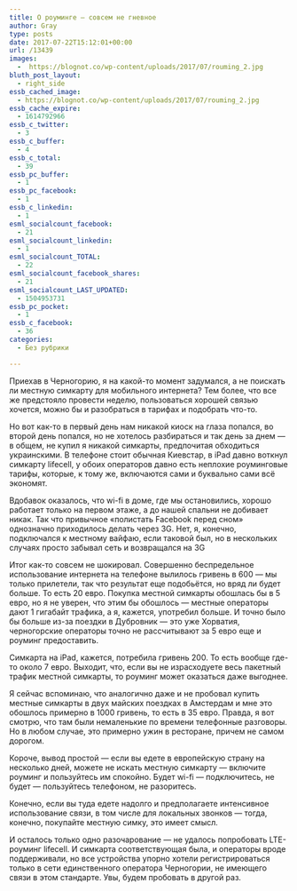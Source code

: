 ```yaml
---
title: О роуминге — совсем не гневное
author: Gray
type: posts
date: 2017-07-22T15:12:01+00:00
url: /13439
images:
  -  https://blognot.co/wp-content/uploads/2017/07/rouming_2.jpg
bluth_post_layout:
  - right_side
essb_cached_image:
  - https://blognot.co/wp-content/uploads/2017/07/rouming_2.jpg
essb_cache_expire:
  - 1614792966
essb_c_twitter:
  - 3
essb_c_buffer:
  - 4
essb_c_total:
  - 39
essb_pc_buffer:
  - 1
essb_pc_facebook:
  - 1
essb_c_linkedin:
  - 1
esml_socialcount_facebook:
  - 21
esml_socialcount_linkedin:
  - 1
esml_socialcount_TOTAL:
  - 22
esml_socialcount_facebook_shares:
  - 21
esml_socialcount_LAST_UPDATED:
  - 1504953731
essb_pc_pocket:
  - 1
essb_c_facebook:
  - 36
categories:
  - Без рубрики

---
```








Приехав в Черногорию, я на какой-то момент задумался, а не поискать ли местную симкарту для мобильного интернета? Тем более, что все же предстояло провести неделю, пользоваться хорошей связью хочется, можно бы и разобраться в тарифах и подобрать что-то.

Но вот как-то в первый день нам никакой киоск на глаза попался, во второй день попался, но не хотелось разбираться и так день за днем — в общем, не купил я никакой симкарты, предпочитая обходиться украинскими. В телефоне стоит обычная Киевстар, в iPad давно воткнул симкарту lifecell, у обоих операторов давно есть неплохие роуминговые тарифы, которые, к тому же, включаются сами и буквально сами всё экономят.

Вдобавок оказалось, что wi-fi в доме, где мы остановились, хорошо работает только на первом этаже, а до нашей спальни не добивает никак. Так что привычное &#171;полистать Facebook перед сном&#187; однозначно приходилось делать через 3G. Нет, я, конечно, подключался к местному вайфаю, если таковой был, но в нескольких случаях просто забывал сеть и возвращался на 3G

Итог как-то совсем не шокировал. Совершенно беспредельное использование интернета на телефоне вылилось гривень в 600 — мы только прилетели, так что результат еще подобьётся, но вряд ли будет больше. То есть 20 евро. Покупка местной симкарты обошлась бы в 5 евро, но я не уверен, что этим бы обошлось — местные операторы дают 1 гигабайт трафика, а я, кажется, употребил больше. И точно было бы больше из-за поездки в Дубровник — это уже Хорватия, черногорские операторы точно не рассчитывают за 5 евро еще и роуминг предоставить.

Симкарта на iPad, кажется, потребила гривень 200. То есть вообще где-то около 7 евро. Выходит, что, если вы не израсходуете весь пакетный трафик местной симкарты, то роуминг может оказаться даже выгоднее.

Я сейчас вспоминаю, что аналогично даже и не пробовал купить местные симкарты в двух майских поездках в Амстердам и мне это обошлось примерно в 1000 гривень, то есть в 35 евро. Правда, я вот смотрю, что там были немаленькие по времени телефонные разговоры. Но в любом случае, это примерно ужин в ресторане, причем не самом дорогом.

Короче, вывод простой — если вы едете в европейскую страну на несколько дней, можете не искать местную симкарту — включите роуминг и пользуйтесь им спокойно. Будет wi-fi — подключитесь, не будет — пользуйтесь телефоном, не разоритесь.

Конечно, если вы туда едете надолго и предполагаете интенсивное использование связи, в том числе для локальных звонков — тогда, конечно, покупайте местную симку, это имеет смысл.

И осталось только одно разочарование — не удалось попробовать LTE-роуминг lifecell. И симкарта соответствующая была, и операторы вроде поддерживали, но все устройства упорно хотели регистрироваться только в сети единственного оператора Черногории, не имеющего связи в этом стандарте. Увы, будем пробовать в другой раз.